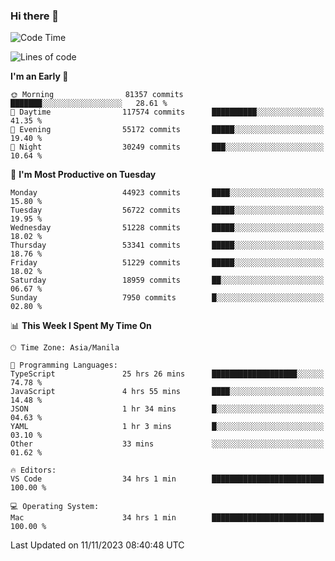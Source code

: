 ### Hi there 👋

<!--START_SECTION:waka-->
![Code Time](http://img.shields.io/badge/Code%20Time-4%2C521%20hrs%202%20mins-blue)

![Lines of code](https://img.shields.io/badge/From%20Hello%20World%20I%27ve%20Written-113.1%20million%20lines%20of%20code-blue)

**I'm an Early 🐤** 

```text
🌞 Morning                81357 commits       ███████░░░░░░░░░░░░░░░░░░   28.61 % 
🌆 Daytime                117574 commits      ██████████░░░░░░░░░░░░░░░   41.35 % 
🌃 Evening                55172 commits       █████░░░░░░░░░░░░░░░░░░░░   19.40 % 
🌙 Night                  30249 commits       ███░░░░░░░░░░░░░░░░░░░░░░   10.64 % 
```
📅 **I'm Most Productive on Tuesday** 

```text
Monday                   44923 commits       ████░░░░░░░░░░░░░░░░░░░░░   15.80 % 
Tuesday                  56722 commits       █████░░░░░░░░░░░░░░░░░░░░   19.95 % 
Wednesday                51228 commits       █████░░░░░░░░░░░░░░░░░░░░   18.02 % 
Thursday                 53341 commits       █████░░░░░░░░░░░░░░░░░░░░   18.76 % 
Friday                   51229 commits       █████░░░░░░░░░░░░░░░░░░░░   18.02 % 
Saturday                 18959 commits       ██░░░░░░░░░░░░░░░░░░░░░░░   06.67 % 
Sunday                   7950 commits        █░░░░░░░░░░░░░░░░░░░░░░░░   02.80 % 
```


📊 **This Week I Spent My Time On** 

```text
🕑︎ Time Zone: Asia/Manila

💬 Programming Languages: 
TypeScript               25 hrs 26 mins      ███████████████████░░░░░░   74.78 % 
JavaScript               4 hrs 55 mins       ████░░░░░░░░░░░░░░░░░░░░░   14.48 % 
JSON                     1 hr 34 mins        █░░░░░░░░░░░░░░░░░░░░░░░░   04.63 % 
YAML                     1 hr 3 mins         █░░░░░░░░░░░░░░░░░░░░░░░░   03.10 % 
Other                    33 mins             ░░░░░░░░░░░░░░░░░░░░░░░░░   01.62 % 

🔥 Editors: 
VS Code                  34 hrs 1 min        █████████████████████████   100.00 % 

💻 Operating System: 
Mac                      34 hrs 1 min        █████████████████████████   100.00 % 
```


 Last Updated on 11/11/2023 08:40:48 UTC
<!--END_SECTION:waka-->


<!--
**rad182/rad182** is a ✨ _special_ ✨ repository because its `README.md` (this file) appears on your GitHub profile.

Here are some ideas to get you started:

- 🔭 I’m currently working on ...
- 🌱 I’m currently learning ...
- 👯 I’m looking to collaborate on ...
- 🤔 I’m looking for help with ...
- 💬 Ask me about ...
- 📫 How to reach me: ...
- 😄 Pronouns: ...
- ⚡ Fun fact: ...
-->
